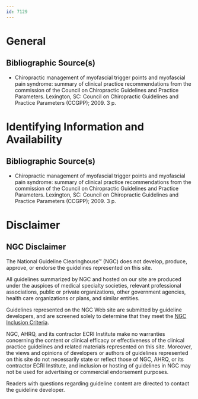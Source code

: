 ```yaml
---
id: 7129
---
```


# General

## Bibliographic Source(s)

- Chiropractic management of myofascial trigger points and myofascial pain syndrome: summary of clinical practice recommendations from the commission of the Council on Chiropractic Guidelines and Practice Parameters. Lexington, SC: Council on Chiropractic Guidelines and Practice Parameters (CCGPP); 2009. 3 p.

# Identifying Information and Availability

## Bibliographic Source(s)

- Chiropractic management of myofascial trigger points and myofascial pain syndrome: summary of clinical practice recommendations from the commission of the Council on Chiropractic Guidelines and Practice Parameters. Lexington, SC: Council on Chiropractic Guidelines and Practice Parameters (CCGPP); 2009. 3 p.

# Disclaimer

## NGC Disclaimer

The National Guideline Clearinghouse™ (NGC) does not develop, produce, approve, or endorse the guidelines represented on this site.

All guidelines summarized by NGC and hosted on our site are produced under the auspices of medical specialty societies, relevant professional associations, public or private organizations, other government agencies, health care organizations or plans, and similar entities.

Guidelines represented on the NGC Web site are submitted by guideline developers, and are screened solely to determine that they meet the [NGC Inclusion Criteria](/help-and-about/summaries/inclusion-criteria).

NGC, AHRQ, and its contractor ECRI Institute make no warranties concerning the content or clinical efficacy or effectiveness of the clinical practice guidelines and related materials represented on this site. Moreover, the views and opinions of developers or authors of guidelines represented on this site do not necessarily state or reflect those of NGC, AHRQ, or its contractor ECRI Institute, and inclusion or hosting of guidelines in NGC may not be used for advertising or commercial endorsement purposes.

Readers with questions regarding guideline content are directed to contact the guideline developer.

